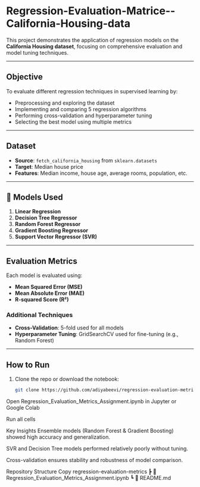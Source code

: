 # Regression-Evaluation-Matrice--California-Housing-data
This project demonstrates the application of regression models on the **California Housing dataset**, focusing on comprehensive evaluation and model tuning techniques.

---

##  Objective

To evaluate different regression techniques in supervised learning by:
- Preprocessing and exploring the dataset
- Implementing and comparing 5 regression algorithms
- Performing cross-validation and hyperparameter tuning
- Selecting the best model using multiple metrics

---

## Dataset

- **Source**: `fetch_california_housing` from `sklearn.datasets`
- **Target**: Median house price
- **Features**: Median income, house age, average rooms, population, etc.

---

## 🔧 Models Used

1. **Linear Regression**
2. **Decision Tree Regressor**
3. **Random Forest Regressor**
4. **Gradient Boosting Regressor**
5. **Support Vector Regressor (SVR)**

---

## Evaluation Metrics

Each model is evaluated using:
- **Mean Squared Error (MSE)**
- **Mean Absolute Error (MAE)**
- **R-squared Score (R²)**

### Additional Techniques
- **Cross-Validation**: 5-fold used for all models
- **Hyperparameter Tuning**: GridSearchCV used for fine-tuning (e.g., Random Forest)

---

## How to Run

1. Clone the repo or download the notebook:
   ```bash
   git clone https://github.com/adiyabeevi/regression-evaluation-metrics.git
Open Regression_Evaluation_Metrics_Assignment.ipynb in Jupyter or Google Colab

Run all cells
 
Key Insights
Ensemble models (Random Forest & Gradient Boosting) showed high accuracy and generalization.

SVR and Decision Tree models performed relatively poorly without tuning.

Cross-validation ensures stability and robustness of model comparison.

Repository Structure
Copy
regression-evaluation-metrics
 ┣ 📄 Regression_Evaluation_Metrics_Assignment.ipynb
 ┗ 📄 README.md
